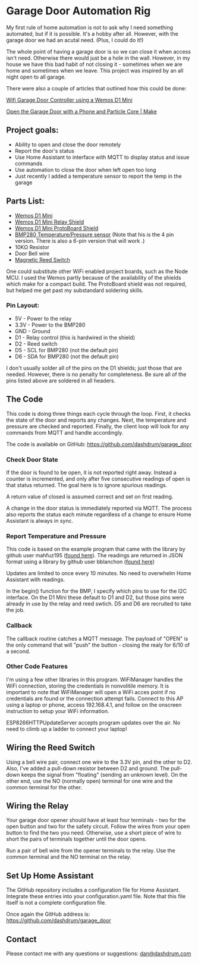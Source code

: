 # Garage Door Automation Rig

My first rule of home automation is not to ask why I need something automated, but if it is possible.  It's a hobby after all.  However, with the garage door we had an acutal need.  (Plus, I could do it!)

The whole point of having a garage door is so we can close it when access isn't need.  Otherwise there would just be a hole in the wall.  However, in my house we have this bad habit of not closing it - sometimes when we are home and sometimes when we leave.  This project was inspired by an all night open to all garage.

There were also a couple of articles that outlined how this could be done:

[Wifi Garage Door Controller using a Wemos D1 Mini](http://automatedhome.party/2017/01/06/wifi-garage-door-controller-using-a-wemos-d1-mini/)

[Open the Garage Door with a Phone and Particle Core | Make](https://makezine.com/projects/particle-core-garage-door-opener/)

## Project goals:

- Ability to open and close the door remotely
- Report the door's status
- Use Home Assistant to interface with MQTT to display status and issue commands
- Use automation to close the door when left open too long
- Just recently I added a temperature sensor to report the temp in the garage

## Parts List:

- [Wemos D1 Mini](https://wiki.wemos.cc/products:d1:d1_mini)
- [Wemos D1 Mini Relay Shield](https://wiki.wemos.cc/products:d1_mini_shields:relay_shield)
- [Wemos D1 Mini ProtoBoard Shield](https://wiki.wemos.cc/products:d1_mini_shields:protoboard_shield)
- [BMP280 Temperature/Pressure sensor](https://www.amazon.com/gp/product/B0118XCKTG/ref=oh_aui_detailpage_o07_s00?ie=UTF8&psc=1)
(Note that his is the 4 pin version. There is also a 6-pin version that will work .)
- 10KΩ Resistor
- Door Bell wire
- [Magnetic Reed Switch](https://www.amazon.com/gp/product/B0009SUF08/ref=oh_aui_search_detailpage?ie=UTF8&psc=1)

One could substitute other WiFi enabled project boards, such as the Node MCU.  I used the Wemos partly because of the availability of the shields which make for a compact build.  The ProtoBoard shield was not required, but helped me get past my substandard soldering skills.

### Pin Layout:

- 5V - Power to the relay
- 3.3V - Power to the BMP280
- GND - Ground
- D1 - Relay control (this is hardwired in the shield)
- D2 - Reed switch
- D5 - SCL for BMP280 (not the default pin)
- D6 - SDA for BMP280 (not the default pin)

I don't usually solder all of the pins on the D1 shields; just those that are needed.  However, there is no penalty for completeness. Be sure all of the pins listed above are soldered in all headers.

## The Code

This code is doing three things each cycle through the loop.  First, it checks the state of the door and reports any changes.  Next, the temperature and pressure are checked and reported.  Finally, the client loop will look for any commands from MQTT and handle accordingly.

The code is available on GitHub: https://github.com/dashdrum/garage_door

### Check Door State

If the door is found to be open, it is not reported right away.  Instead a counter is incremented, and only after five consecutive readings of open is that status returned.  The goal here is to ignore spurious readings.

A return value of closed is assumed correct and set on first reading.

A change in the door status is immediately reported via MQTT. The process also reports the status each minute regardless of a change to ensure Home Assistant is always in sync.

### Report Temperature and Pressure

This code is based on the example program that came with the library by github user mahfuz195 ([found here](https://github.com/mahfuz195/BMP280-Arduino-Library)). The readings are returned in JSON format using a library by github user bblanchon ([found here](https://github.com/bblanchon/ArduinoJson))

Updates are limited to once every 10 minutes.  No need to overwhelm Home Assistant with readings.

In the begin() function for the BMP, I specify which pins to use for the I2C interface. On the D1 Mini these default to D1 and D2, but those pins were already in use by the relay and reed swtich.  D5 and D6 are recruited to take the job.

### Callback

The callback routine catches a MQTT message.  The payload of "OPEN" is the only command that will "push" the button - closing the realy for 6/10 of a second.

### Other Code Features

I'm using a few other libraries in this program. WiFiManager handles the WiFi connection, storing the credentials in nonvolitile memory. It is important to note that WiFiManager will open a WiFi acces point if no credentials are found or the connection attempt fails.  Connect to this AP using a laptop or phone, access 192.168.4.1, and follow on the onscreen instruction to setup your WiFi information.

ESP8266HTTPUpdateServer accepts program updates over the air.  No need to climb up a ladder to connect your laptop!

## Wiring the Reed Switch

Using a bell wire pair, connect one wire to the 3.3V pin, and the other to D2.  Also, I've added a pull-down resistor between D2 and ground.  The pull-down keeps the signal from "floating" (sending an unknown level).  On the other end, use the NO (normally open) terminal for one wire and the common terminal for the other.

## Wiring the Relay

Your garage door opener should have at least four terminals - two for the open button and two for the safety circuit.  Follow the wires from your open button to find the two you need.  Otherwise, use a short piece of wire to short the pairs of terminals together until the door opens.

Run a pair of bell wire from the opener terminals to the relay.  Use the common terminal and the NO terminal on the relay.

## Set Up Home Assistant

The GitHub repository includes a configuration file for Home Assistant.  Integrate these entries into your configuration.yaml file.  Note that this file itself is not a complete configuration file.

Once again the GitHub address is: https://github.com/dashdrum/garage_door

## Contact

Please contact me with any questions or suggestions: dan@dashdrum.com

